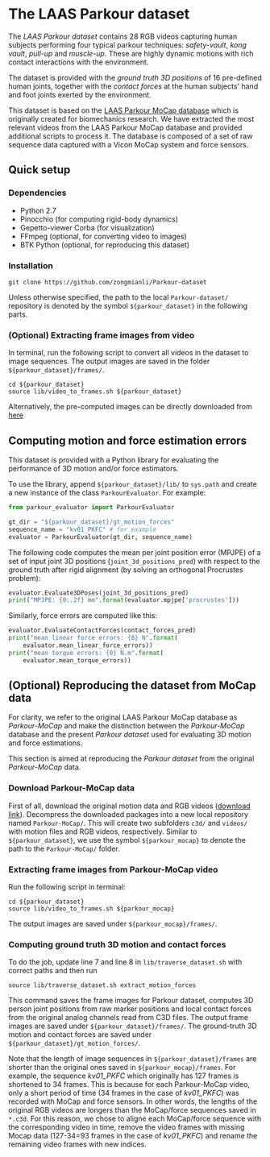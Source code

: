 # The LAAS Parkour dataset

The *LAAS Parkour dataset* contains 28 RGB videos capturing human subjects performing four typical parkour techniques: *safety-vault*, *kong vault*, *pull-up* and *muscle-up*.
These are highly dynamic motions with rich contact interactions with the environment.

The dataset is provided with the *ground truth 3D positions* of 16 pre-defined human joints, together with the *contact forces* at the human subjects' hand and foot joints exerted by the environment.

This dataset is based on the [LAAS Parkour MoCap database](https://gepettoweb.laas.fr/parkour/) which is originally created for biomechanics research. 
We have extracted the most relevant videos from the LAAS Parkour MoCap database and provided additional scripts to process it. 
The database is composed of a set of raw sequence data captured with a Vicon MoCap system and force sensors.

## Quick setup

### Dependencies

* Python 2.7
* Pinocchio (for computing rigid-body dynamics)
* Gepetto-viewer Corba (for visualization)
* FFmpeg (optional, for converting video to images)
* BTK Python (optional, for reproducing this dataset)

### Installation

```terminal
git clone https://github.com/zongmianli/Parkour-dataset
```
Unless otherwise specified, the path to the local `Parkour-dataset/` repository is denoted by the symbol `${parkour_dataset}` in the following parts.

### (Optional) Extracting frame images from video
In terminal, run the following script to convert all videos in the dataset to image sequences. 
The output images are saved in the folder `${parkour_dataset}/frames/`.
```terminal
cd ${parkour_dataset}
source lib/video_to_frames.sh ${parkour_dataset}
```
Alternatively, the pre-computed images can be directly downloaded from [here](https://www.di.ens.fr/willow/research/motionforcesfromvideo/data/Parkour-dataset-frames.zip)

## Computing motion and force estimation errors

This dataset is provided with a Python library for evaluating the performance of 3D motion and/or force estimators.

To use the library, append `${parkour_dataset}/lib/` to `sys.path` and create a new instance of the class `ParkourEvaluator`.
For example:
```python
from parkour_evaluator import ParkourEvaluator

gt_dir = "${parkour_dataset}/gt_motion_forces"
sequence_name = "kv01_PKFC" # for example
evaluator = ParkourEvaluator(gt_dir, sequence_name)
```

The following code computes the mean per joint position error (MPJPE) of a set of input joint 3D positions (`joint_3d_positions_pred`) with respect to the ground truth after rigid alignment (by solving an orthogonal Procrustes problem):
```python
evaluator.Evaluate3DPoses(joint_3d_positions_pred)
print("MPJPE: {0:.2f} mm".format(evaluator.mpjpe['procrustes']))
```

Similarly, force errors are computed like this:
```python
evaluator.EvaluateContactForces(contact_forces_pred)
print("mean linear force errors: {0} N".format(
    evaluator.mean_linear_force_errors))
print("mean torque errors: {0} N.m".format(
    evaluator.mean_torque_errors))
```

## (Optional) Reproducing the dataset from MoCap data

For clarity, we refer to the original LAAS Parkour MoCap database as *Parkour-MoCap* and make the distinction between the *Parkour-MoCap* database and the present *Parkour dataset* used for evaluating 3D motion and force estimations.

This section is aimed at reproducing the *Parkour dataset* from the original *Parkour-MoCap* data.

### Download Parkour-MoCap data

First of all, download the original motion data and RGB videos ([download link](https://gepettoweb.laas.fr/parkour/)).
Decompress the downloaded packages into a new local repository named `Parkour-MoCap/`.
This will create two subfolders `c3d/` and `videos/` with motion files and RGB videos, respectively.
Similar to `${parkour_dataset}`, we use the symbol `${parkour_mocap}` to denote the path to the `Parkour-MoCap/` folder.

### Extracting frame images from Parkour-MoCap video

Run the following script in terminal:
```terminal
cd ${parkour_dataset}
source lib/video_to_frames.sh ${parkour_mocap}
```
The output images are saved under `${parkour_mocap}/frames/`.

### Computing ground truth 3D motion and contact forces
To do the job, update line 7 and line 8 in `lib/traverse_dataset.sh` with correct paths and then run
```terminal
source lib/traverse_dataset.sh extract_motion_forces
```
This command saves the frame images for Parkour dataset, computes 3D person joint positions from raw marker positions and local contact forces from the original analog channels read from C3D files.
The output frame images are saved under `${parkour_dataset}/frames/`.
The ground-truth 3D motion and contact forces are saved under `${parkour_dataset}/gt_motion_forces/`.

Note that the length of image sequences in `${parkour_dataset}/frames` are shorter than the original ones saved in `${parkour_mocap}/frames`.
For example, the sequence *kv01_PKFC* which originally has 127 frames is shortened to 34 frames.
This is because for each Parkour-MoCap video, only a short period of time (34 frames in the case of *kv01_PKFC*) was recorded with MoCap and force sensors.
In other words, the lengths of the original RGB videos are longers than the MoCap/force sequences saved in `*.c3d`.
For this reason, we chose to aligne each MoCap/force sequence with the corresponding video in time, remove the video frames with missing Mocap data (127-34=93 frames in the case of *kv01_PKFC*) and rename the remaining video frames with new indices.

